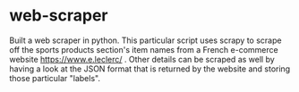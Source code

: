 # web-scraper
Built a web scraper in python.
This particular script uses scrapy to scrape off the sports products section's item names from a French e-commerce website https://www.e.leclerc/ . Other details can be scraped as well by
having a look at the JSON format that is returned by the website and storing those particular "labels".
